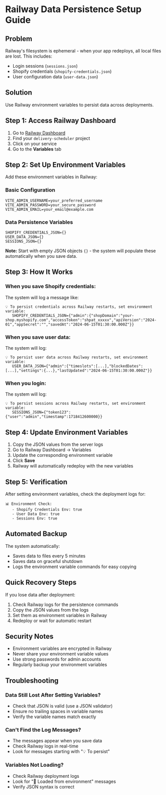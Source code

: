 # Railway Data Persistence Setup Guide

## Problem
Railway's filesystem is ephemeral - when your app redeploys, all local files are lost. This includes:
- Login sessions (`sessions.json`)
- Shopify credentials (`shopify-credentials.json`) 
- User configuration data (`user-data.json`)

## Solution
Use Railway environment variables to persist data across deployments.

## Step 1: Access Railway Dashboard
1. Go to [Railway Dashboard](https://railway.app/dashboard)
2. Find your `delivery-scheduler` project
3. Click on your service
4. Go to the **Variables** tab

## Step 2: Set Up Environment Variables

Add these environment variables in Railway:

### Basic Configuration
```
VITE_ADMIN_USERNAME=your_preferred_username
VITE_ADMIN_PASSWORD=your_secure_password
VITE_ADMIN_EMAIL=your_email@example.com
```

### Data Persistence Variables
```
SHOPIFY_CREDENTIALS_JSON={}
USER_DATA_JSON={}
SESSIONS_JSON={}
```

**Note:** Start with empty JSON objects `{}` - the system will populate these automatically when you save data.

## Step 3: How It Works

### When you save Shopify credentials:
The system will log a message like:
```
💡 To persist credentials across Railway restarts, set environment variable:
   SHOPIFY_CREDENTIALS_JSON={"admin":{"shopDomain":"your-shop.myshopify.com","accessToken":"shpat_xxxxx","apiVersion":"2024-01","appSecret":"","savedAt":"2024-06-15T01:30:00.000Z"}}
```

### When you save user data:
The system will log:
```
💡 To persist user data across Railway restarts, set environment variable:
   USER_DATA_JSON={"admin":{"timeslots":[...],"blockedDates":[...],"settings":{...},"lastUpdated":"2024-06-15T01:30:00.000Z"}}
```

### When you login:
The system will log:
```
💡 To persist sessions across Railway restarts, set environment variable:
   SESSIONS_JSON={"token123":{"user":"admin","timestamp":1718412600000}}
```

## Step 4: Update Environment Variables

1. Copy the JSON values from the server logs
2. Go to Railway Dashboard → Variables
3. Update the corresponding environment variable
4. Click **Save**
5. Railway will automatically redeploy with the new variables

## Step 5: Verification

After setting environment variables, check the deployment logs for:
```
📊 Environment Check:
   - Shopify Credentials Env: true
   - User Data Env: true
   - Sessions Env: true
```

## Automated Backup

The system automatically:
- Saves data to files every 5 minutes
- Saves data on graceful shutdown
- Logs the environment variable commands for easy copying

## Quick Recovery Steps

If you lose data after deployment:

1. Check Railway logs for the persistence commands
2. Copy the JSON values from the logs
3. Set them as environment variables in Railway
4. Redeploy or wait for automatic restart

## Security Notes

- Environment variables are encrypted in Railway
- Never share your environment variable values
- Use strong passwords for admin accounts
- Regularly backup your environment variables

## Troubleshooting

### Data Still Lost After Setting Variables?
- Check that JSON is valid (use a JSON validator)
- Ensure no trailing spaces in variable names
- Verify the variable names match exactly

### Can't Find the Log Messages?
- The messages appear when you save data
- Check Railway logs in real-time
- Look for messages starting with "💡 To persist"

### Variables Not Loading?
- Check Railway deployment logs
- Look for "📁 Loaded from environment" messages
- Verify JSON syntax is correct 